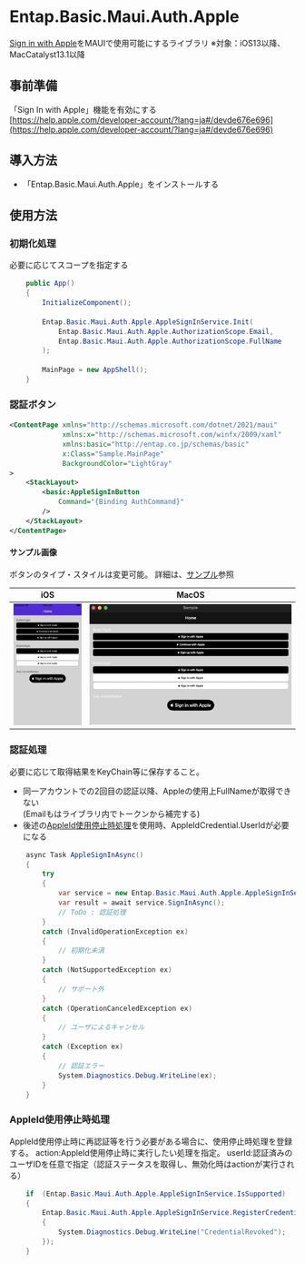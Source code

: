 # Entap.Basic.Maui.Auth.Apple
[Sign in with Apple](https://developer.apple.com/jp/sign-in-with-apple/)をMAUIで使用可能にするライブラリ
※対象：iOS13以降、MacCatalyst13.1以降

## 事前準備
「Sign In with Apple」機能を有効にする  
[https://help.apple.com/developer-account/?lang=ja#/devde676e696](https://help.apple.com/developer-account/?lang=ja#/devde676e696)

## 導入方法  
* 「Entap.Basic.Maui.Auth.Apple」をインストールする

## 使用方法
### 初期化処理
必要に応じてスコープを指定する
```csharp
	public App()
	{
		InitializeComponent();

        Entap.Basic.Maui.Auth.Apple.AppleSignInService.Init(
            Entap.Basic.Maui.Auth.Apple.AuthorizationScope.Email,
            Entap.Basic.Maui.Auth.Apple.AuthorizationScope.FullName
        );

        MainPage = new AppShell();
	}
```
### 認証ボタン
```xml
<ContentPage xmlns="http://schemas.microsoft.com/dotnet/2021/maui"
             xmlns:x="http://schemas.microsoft.com/winfx/2009/xaml"
             xmlns:basic="http://entap.co.jp/schemas/basic"
             x:Class="Sample.MainPage"
             BackgroundColor="LightGray"
>
    <StackLayout>
        <basic:AppleSignInButton
            Command="{Binding AuthCommand}"
        />
    </StackLayout>
</ContentPage>
```
#### サンプル画像
ボタンのタイプ・スタイルは変更可能。
詳細は、[サンプル](https://github.com/entap/Entap.Basic.Maui/tree/main/source/Entap.Basic.Maui.Auth.Apple/Sample/Sample)参照

| iOS | MacOS |
| -------- | ------- |
| <img src="images/sign_in_with_apple_iOS.png" width="150" /> |  <img src="images/sign_in_with_apple_macOS.png" width="450" /> |


### 認証処理
必要に応じて取得結果をKeyChain等に保存すること。  
* 同一アカウントでの2回目の認証以降、Appleの使用上FullNameが取得できない  
(Emailもはライブラリ内でトークンから補完する)  
* 後述の[AppleId使用停止時処理](#appleid使用停止時処理)を使用時、AppleIdCredential.UserIdが必要になる
```csharp
    async Task AppleSignInAsync()
	{
        try
        {
            var service = new Entap.Basic.Maui.Auth.Apple.AppleSignInService();
            var result = await service.SignInAsync();
            // ToDo : 認証処理
        }
        catch (InvalidOperationException ex)
        {
            // 初期化未済
        }
        catch (NotSupportedException ex)
        {
            // サポート外
        }
        catch (OperationCanceledException ex)
        {
            // ユーザによるキャンセル
        }
        catch (Exception ex)
        {
            // 認証エラー
            System.Diagnostics.Debug.WriteLine(ex);
        }
    }
```

### AppleId使用停止時処理
AppleId使用停止時に再認証等を行う必要がある場合に、使用停止時処理を登録する。
action:AppleId使用停止時に実行したい処理を指定。
userId:認証済みのユーザIDを任意で指定（認証ステータスを取得し、無効化時はactionが実行される）
```csharp
    if  (Entap.Basic.Maui.Auth.Apple.AppleSignInService.IsSupported)
    {
        Entap.Basic.Maui.Auth.Apple.AppleSignInService.RegisterCredentialRevokedActionAsync(() =>
        {
            System.Diagnostics.Debug.WriteLine("CredentialRevoked");
        });
    }
```
